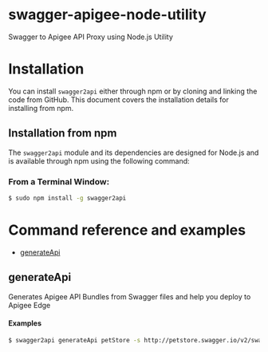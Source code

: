 # swagger-apigee-node-utility
Swagger to Apigee API Proxy using Node.js Utility

# Installation

You can install `swagger2api` either through npm or by cloning and linking the code from GitHub.  This document covers the installation details for installing from npm.

## Installation from npm

The `swagger2api` module and its dependencies are designed for Node.js and is available through npm using the following command:

### From a Terminal Window:
```bash
$ sudo npm install -g swagger2api
```

# <a name="reference"></a>Command reference and examples

* [generateApi](#generateapi)

## <a name="generateapi"></a>generateApi

Generates Apigee API Bundles from Swagger files and help you deploy to Apigee Edge

#### Examples

```bash
$ swagger2api generateApi petStore -s http://petstore.swagger.io/v2/swagger.json -D -d /Users/Anil/Desktop/
